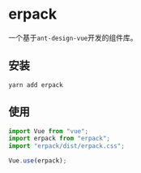 # erpack

一个基于`ant-design-vue`开发的组件库。

## 安装

`yarn add erpack`

## 使用

```js
import Vue from "vue";
import erpack from "erpack";
import "erpack/dist/erpack.css";

Vue.use(erpack);
```
